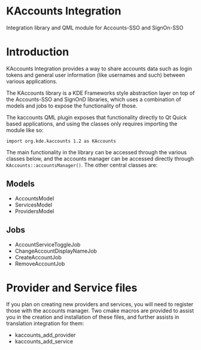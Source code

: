 # KAccounts Integration

Integration library and QML module for Accounts-SSO and SignOn-SSO

# Introduction

KAccounts Integration provides a way to share accounts data such as login tokens and general
user information (like usernames and such) between various applications.

The KAccounts library is a KDE Frameworks style abstraction layer on top of the Accounts-SSO
and SignOnD libraries, which uses a combination of models and jobs to expose the functionality
of those.

The kaccounts QML plugin exposes that functionality directly to Qt Quick based applications,
and using the classes only requires importing the module like so:

```
import org.kde.kaccounts 1.2 as KAccounts
```

The main functionality in the library can be accessed through the various classes below, and
the accounts manager can be accessed directly through ```KAccounts::accountsManager()```. The
other central classes are:

## Models

* AccountsModel
* ServicesModel
* ProvidersModel

## Jobs

* AccountServiceToggleJob
* ChangeAccountDisplayNameJob
* CreateAccountJob
* RemoveAccountJob

# Provider and Service files

If you plan on creating new providers and services, you will need to register those with
the accounts manager. Two cmake macros are provided to assist you in the creation and
installation of these files, and further assists in translation integration for them:

* kaccounts_add_provider
* kaccounts_add_service
